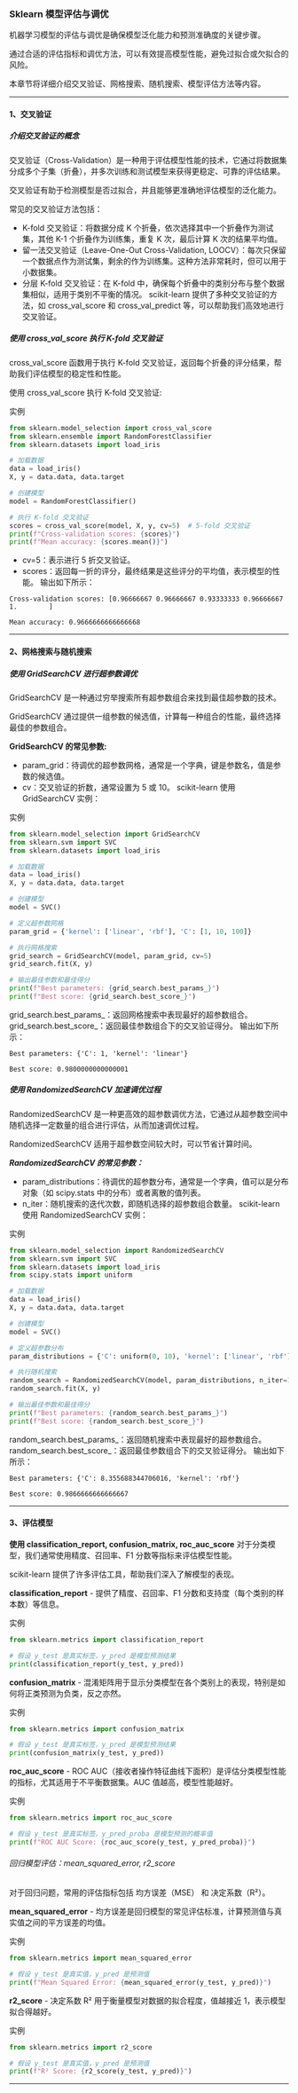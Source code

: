 ### Sklearn 模型评估与调优
机器学习模型的评估与调优是确保模型泛化能力和预测准确度的关键步骤。

通过合适的评估指标和调优方法，可以有效提高模型性能，避免过拟合或欠拟合的风险。

本章节将详细介绍交叉验证、网格搜索、随机搜索、模型评估方法等内容。
***
#### 1、交叉验证
##### 介绍交叉验证的概念
交叉验证（Cross-Validation）是一种用于评估模型性能的技术，它通过将数据集分成多个子集（折叠），并多次训练和测试模型来获得更稳定、可靠的评估结果。

交叉验证有助于检测模型是否过拟合，并且能够更准确地评估模型的泛化能力。

常见的交叉验证方法包括：

 - K-fold 交叉验证：将数据分成 K 个折叠，依次选择其中一个折叠作为测试集，其他 K-1 个折叠作为训练集，重复 K 次，最后计算 K 次的结果平均值。
 - 留一法交叉验证（Leave-One-Out Cross-Validation, LOOCV）：每次只保留一个数据点作为测试集，剩余的作为训练集。这种方法非常耗时，但可以用于小数据集。
 - 分层 K-fold 交叉验证：在 K-fold 中，确保每个折叠中的类别分布与整个数据集相似，适用于类别不平衡的情况。
scikit-learn 提供了多种交叉验证的方法，如 cross_val_score 和 cross_val_predict 等，可以帮助我们高效地进行交叉验证。

##### 使用 cross_val_score 执行 K-fold 交叉验证
cross_val_score 函数用于执行 K-fold 交叉验证，返回每个折叠的评分结果，帮助我们评估模型的稳定性和性能。

使用 cross_val_score 执行 K-fold 交叉验证:

实例
```python
from sklearn.model_selection import cross_val_score
from sklearn.ensemble import RandomForestClassifier
from sklearn.datasets import load_iris

# 加载数据
data = load_iris()
X, y = data.data, data.target

# 创建模型
model = RandomForestClassifier()

# 执行 K-fold 交叉验证
scores = cross_val_score(model, X, y, cv=5)  # 5-fold 交叉验证
print(f"Cross-validation scores: {scores}")
print(f"Mean accuracy: {scores.mean()}")
```
 - cv=5：表示进行 5 折交叉验证。
 - scores：返回每一折的评分，最终结果是这些评分的平均值，表示模型的性能。
输出如下所示：

```
Cross-validation scores: [0.96666667 0.96666667 0.93333333 0.96666667 1.        ]

Mean accuracy: 0.9666666666666668
```

***
#### 2、网格搜索与随机搜索
##### 使用 GridSearchCV 进行超参数调优
GridSearchCV 是一种通过穷举搜索所有超参数组合来找到最佳超参数的技术。

GridSearchCV 通过提供一组参数的候选值，计算每一种组合的性能，最终选择最佳的参数组合。

**GridSearchCV 的常见参数:**

 - param_grid：待调优的超参数网格，通常是一个字典，键是参数名，值是参数的候选值。
 - cv：交叉验证的折数，通常设置为 5 或 10。
scikit-learn 使用 GridSearchCV 实例：

实例
```python
from sklearn.model_selection import GridSearchCV
from sklearn.svm import SVC
from sklearn.datasets import load_iris

# 加载数据
data = load_iris()
X, y = data.data, data.target

# 创建模型
model = SVC()

# 定义超参数网格
param_grid = {'kernel': ['linear', 'rbf'], 'C': [1, 10, 100]}

# 执行网格搜索
grid_search = GridSearchCV(model, param_grid, cv=5)
grid_search.fit(X, y)

# 输出最佳参数和最佳得分
print(f"Best parameters: {grid_search.best_params_}")
print(f"Best score: {grid_search.best_score_}")
```
grid_search.best_params_：返回网格搜索中表现最好的超参数组合。
grid_search.best_score_：返回最佳参数组合下的交叉验证得分。
输出如下所示：

```
Best parameters: {'C': 1, 'kernel': 'linear'}

Best score: 0.9800000000000001
```

##### 使用 RandomizedSearchCV 加速调优过程
RandomizedSearchCV 是一种更高效的超参数调优方法，它通过从超参数空间中随机选择一定数量的组合进行评估，从而加速调优过程。

RandomizedSearchCV 适用于超参数空间较大时，可以节省计算时间。

***RandomizedSearchCV 的常见参数：***

 - param_distributions：待调优的超参数分布，通常是一个字典，值可以是分布对象（如 scipy.stats 中的分布）或者离散的值列表。
 - n_iter：随机搜索的迭代次数，即随机选择的超参数组合数量。
scikit-learn 使用 RandomizedSearchCV 实例：

实例
```python
from sklearn.model_selection import RandomizedSearchCV
from sklearn.svm import SVC
from sklearn.datasets import load_iris
from scipy.stats import uniform

# 加载数据
data = load_iris()
X, y = data.data, data.target

# 创建模型
model = SVC()

# 定义超参数分布
param_distributions = {'C': uniform(0, 10), 'kernel': ['linear', 'rbf']}

# 执行随机搜索
random_search = RandomizedSearchCV(model, param_distributions, n_iter=10, cv=5)
random_search.fit(X, y)

# 输出最佳参数和最佳得分
print(f"Best parameters: {random_search.best_params_}")
print(f"Best score: {random_search.best_score_}")
```
random_search.best_params_：返回随机搜索中表现最好的超参数组合。
random_search.best_score_：返回最佳参数组合下的交叉验证得分。
输出如下所示：
```
Best parameters: {'C': 8.355688344706016, 'kernel': 'rbf'}

Best score: 0.9866666666666667
```



***
#### 3、评估模型
**使用 classification_report, confusion_matrix, roc_auc_score**
对于分类模型，我们通常使用精度、召回率、F1 分数等指标来评估模型性能。

scikit-learn 提供了许多评估工具，帮助我们深入了解模型的表现。

**classification_report** - 提供了精度、召回率、F1 分数和支持度（每个类别的样本数）等信息。

实例
```python
from sklearn.metrics import classification_report

# 假设 y_test 是真实标签，y_pred 是模型预测结果
print(classification_report(y_test, y_pred))
```
**confusion_matrix** - 混淆矩阵用于显示分类模型在各个类别上的表现，特别是如何将正类预测为负类，反之亦然。

实例
```python
from sklearn.metrics import confusion_matrix

# 假设 y_test 是真实标签，y_pred 是模型预测结果
print(confusion_matrix(y_test, y_pred))
```
**roc_auc_score** - ROC AUC（接收者操作特征曲线下面积）是评估分类模型性能的指标，尤其适用于不平衡数据集。AUC 值越高，模型性能越好。

实例
```python
from sklearn.metrics import roc_auc_score

# 假设 y_test 是真实标签，y_pred_proba 是模型预测的概率值
print(f"ROC AUC Score: {roc_auc_score(y_test, y_pred_proba)}")
```
###### 回归模型评估：mean_squared_error, r2_score
对于回归问题，常用的评估指标包括 均方误差（MSE） 和 决定系数（R²）。

**mean_squared_error** - 均方误差是回归模型的常见评估标准，计算预测值与真实值之间的平方误差的均值。

实例
```python
from sklearn.metrics import mean_squared_error

# 假设 y_test 是真实值，y_pred 是预测值
print(f"Mean Squared Error: {mean_squared_error(y_test, y_pred)}")
```
**r2_score** - 决定系数 R² 用于衡量模型对数据的拟合程度，值越接近 1，表示模型拟合得越好。

实例
```python
from sklearn.metrics import r2_score

# 假设 y_test 是真实值，y_pred 是预测值
print(f"R² Score: {r2_score(y_test, y_pred)}")
```

***


